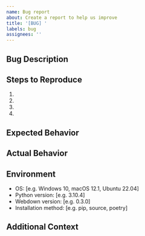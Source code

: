 ```yaml
---
name: Bug report
about: Create a report to help us improve
title: '[BUG] '
labels: bug
assignees: ''
---
```


## Bug Description
<!-- A clear and concise description of what the bug is -->

## Steps to Reproduce
<!-- Steps to reproduce the behavior -->
1.
2.
3.
4.

## Expected Behavior
<!-- A clear and concise description of what you expected to happen -->

## Actual Behavior
<!-- What actually happened, including error messages or screenshots if applicable -->

## Environment
- OS: [e.g. Windows 10, macOS 12.1, Ubuntu 22.04]
- Python version: [e.g. 3.10.4]
- Webdown version: [e.g. 0.3.0]
- Installation method: [e.g. pip, source, poetry]

## Additional Context
<!-- Add any other context about the problem here -->
